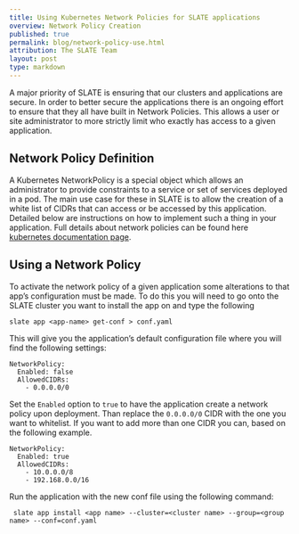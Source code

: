 ```yaml
---
title: Using Kubernetes Network Policies for SLATE applications
overview: Network Policy Creation
published: true
permalink: blog/network-policy-use.html
attribution: The SLATE Team
layout: post
type: markdown
---
```


A major priority of SLATE is ensuring that our clusters and applications are secure. In order to better secure the applications there is an ongoing effort to ensure that they all have built in Network Policies. This allows a user or site administrator to more strictly limit who exactly has access to a given application.
<!--end_excerpt-->

## Network Policy Definition
A Kubernetes NetworkPolicy is a special object which allows an administrator to provide constraints to a service or set of services deployed in a pod. The main use case for these in SLATE is to allow the creation of a white list of CIDRs that can access or be accessed by this application. Detailed below are instructions on how to implement such a thing in your application. Full details about network policies can be found here [kubernetes documentation page](https://kubernetes.io/docs/concepts/services-networking/network-policies/).

## Using a Network Policy
To activate the network policy of a given application some alterations to that app’s configuration must be made. To do this you will need to go onto the SLATE cluster you want to install the app on and type the following 
            
    slate app <app-name> get-conf > conf.yaml

This will give you the application’s default configuration file where you will find the following settings:     


    NetworkPolicy:
      Enabled: false
      AllowedCIDRs: 
        - 0.0.0.0/0

Set the `Enabled` option to `true` to have the application create a network policy upon deployment. Than replace the `0.0.0.0/0` CIDR with the one you want to whitelist. If you want to add more than one CIDR you can, based on the following example.

    NetworkPolicy:
      Enabled: true
      AllowedCIDRs: 
        - 10.0.0.0/8
        - 192.168.0.0/16

Run the application with the new conf file using the following command:

     slate app install <app name> --cluster=<cluster name> --group=<group name> --conf=conf.yaml

